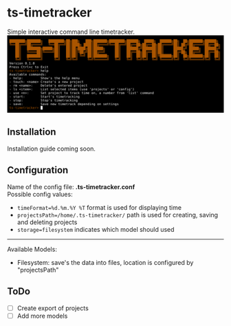 # ts-timetracker
Simple interactive command line timetracker.  
![TS-Timetracker Screenshot](timetracker.png)  

## Installation
Installation guide coming soon.

## Configuration
Name of the config file: **.ts-timetracker.conf**  
Possible config values:  
- `timeFormat=%d.%m.%Y %T` format is used for displaying time
- `projectsPath=/home/.ts-timetracker/` path is used for creating, saving and deleting projects
- `storage=filesystem` indicates which model should used

-- --

Available Models:
- Filesystem: save's the data into files, location is configured by "projectsPath"

## ToDo
- [ ] Create export of projects
- [ ] Add more models
